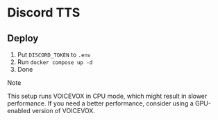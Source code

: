 # Discord TTS

## Deploy

1. Put `DISCORD_TOKEN` to `.env`
2. Run `docker compose up -d`
3. Done


> [!NOTE]
> This setup runs VOICEVOX in CPU mode, which might result in slower performance. If you need a better performance, consider using a GPU-enabled version of VOICEVOX.  
